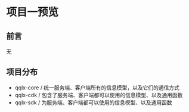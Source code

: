 # 项目一预览

## 前言

无

## 项目分布

- qqlx-core / 统一服务端、客户端所有的信息模型，以及它们的通信方式
- qqlx-cdk / 包含了服务端、客户端都可以使用的信息模型、以及通用函数
- qqlx-sdk / 为服务端、客户端都可以使用的信息模型、以及通用函数
